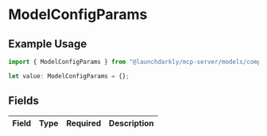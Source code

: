 # ModelConfigParams

## Example Usage

```typescript
import { ModelConfigParams } from "@launchdarkly/mcp-server/models/components";

let value: ModelConfigParams = {};
```

## Fields

| Field       | Type        | Required    | Description |
| ----------- | ----------- | ----------- | ----------- |